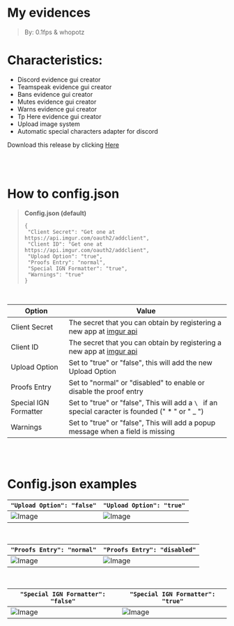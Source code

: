 # My evidences 
> By: 0.1fps & whopotz


# Characteristics:

-   Discord evidence gui creator
-   Teamspeak evidence gui creator
-   Bans evidence gui creator
-   Mutes evidence gui creator
-   Warns evidence gui creator
-   Tp Here evidence gui creator
-   Upload image system
-   Automatic special characters adapter for discord


Download this release by clicking  [Here](https://github.com/Masterrecording/MyEvidences/releases/download/v1.0.2/MyEvidences.setup.exe)

<br/><br/>

# How to config.json

> **Config.json (default)**
>  ```
> {  
>   "Client Secret": "Get one at https://api.imgur.com/oauth2/addclient",
>   "Client ID": "Get one at https://api.imgur.com/oauth2/addclient",
>   "Upload Option": "true",
>   "Proofs Entry": "normal",
>   "Special IGN Formatter": "true",
>   "Warnings": "true"
> }
> ```

<br/>

| Option                | Value                                                                                                          |
|-----------------------|----------------------------------------------------------------------------------------------------------------|
| Client Secret         | The secret that you can obtain by registering a new app at [imgur api](https://api.imgur.com/oauth2/addclient) |
| Client ID             | The secret that you can obtain by registering a new app at [imgur api](https://api.imgur.com/oauth2/addclient) | 
| Upload Option         | Set to "true" or "false", this will add the new Upload Option                                                  |
| Proofs Entry          | Set to "normal" or "disabled" to enable or disable the proof entry                                             |
| Special IGN Formatter | Set to "true" or "false", This will add a `\ ` if an special caracter is founded (" * " or " _ ")              |
| Warnings              | Set to "true" or "false", This will add a popup message when a field is missing                                |

<br/><br/>

# Config.json examples

| `"Upload Option": "false"`              | `"Upload Option": "true"`                 |
|-----------------------------------------|-------------------------------------------|
| ![Image](https://imgur.com/vPgXEaR.png) | ![Image](https://i.imgur.com/l2yHw1b.png) |

<br/>

| `"Proofs Entry": "normal"`              | `"Proofs Entry": "disabled"`              |
|-----------------------------------------|-------------------------------------------|
| ![Image](https://imgur.com/JtKLv3J.png) | ![Image](https://i.imgur.com/l2yHw1b.png) |

<br/>

| `"Special IGN Formatter": "false"`      | `"Special IGN Formatter": "true"`       |
|-----------------------------------------|-----------------------------------------|
| ![Image](https://imgur.com/E8OuRzv.png) | ![Image](https://imgur.com/nTCLuCP.png) |